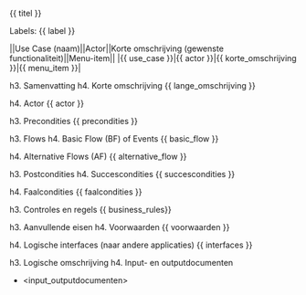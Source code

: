 {{ titel }}

Labels: {{ label }}

||Use Case (naam)||Actor||Korte omschrijving (gewenste functionaliteit)||Menu-item||
|{{ use_case }}|{{ actor }}|{{ korte_omschrijving }}|{{ menu_item }}|
 
h3. Samenvatting
h4. Korte omschrijving
{{ lange_omschrijving }}

h4. Actor
{{ actor }} 

h3. Precondities
{{ precondities }}

h3. Flows
h4. Basic Flow (BF) of Events
{{ basic_flow }}

h4. Alternative Flows (AF)
{{ alternative_flow }}

h3. Postcondities
h4. Succescondities
{{ succescondities }}

h4. Faalcondities
{{ faalcondities }}

h3. Controles en regels
{{ business_rules}}

h3. Aanvullende eisen
h4. Voorwaarden
{{ voorwaarden }}

h4. Logische interfaces (naar andere applicaties)
{{ interfaces }}

h3. Logische omschrijving
h4. Input- en outputdocumenten
* <input_outputdocumenten>
